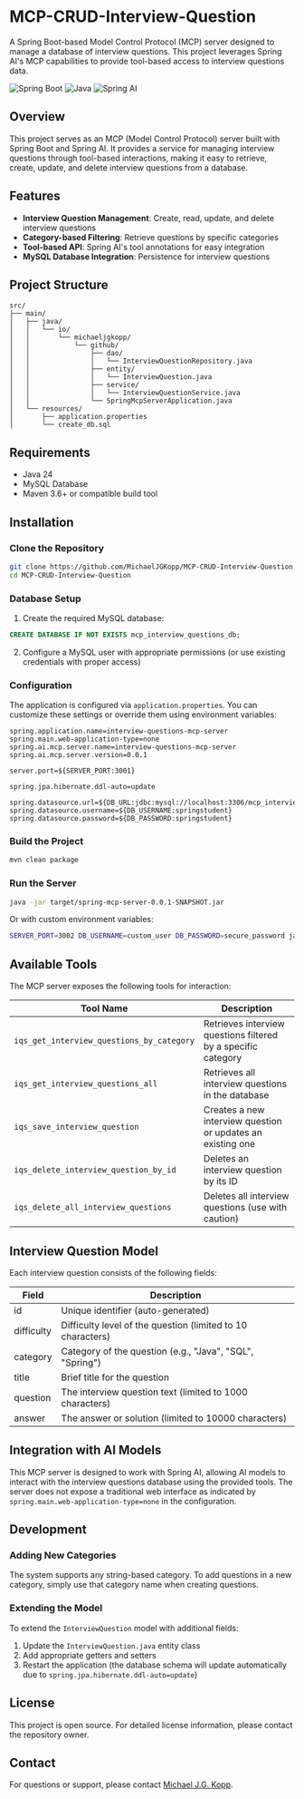 # MCP-CRUD-Interview-Question

A Spring Boot-based Model Control Protocol (MCP) server designed to manage a database of interview questions. This project leverages Spring AI's MCP capabilities to provide tool-based access to interview questions data.

![Spring Boot](https://img.shields.io/badge/Spring%20Boot-3.4.4-brightgreen)
![Java](https://img.shields.io/badge/Java-24-orange)
![Spring AI](https://img.shields.io/badge/Spring%20AI-1.0.0--M7-blue)

## Overview

This project serves as an MCP (Model Control Protocol) server built with Spring Boot and Spring AI. It provides a service for managing interview questions through tool-based interactions, making it easy to retrieve, create, update, and delete interview questions from a database.

## Features

- **Interview Question Management**: Create, read, update, and delete interview questions
- **Category-based Filtering**: Retrieve questions by specific categories
- **Tool-based API**: Spring AI's tool annotations for easy integration
- **MySQL Database Integration**: Persistence for interview questions

## Project Structure

```
src/
├── main/
│   ├── java/
│   │   └── io/
│   │       └── michaeljgkopp/
│   │           └── github/
│   │               ├── dao/
│   │               │   └── InterviewQuestionRepository.java
│   │               ├── entity/
│   │               │   └── InterviewQuestion.java
│   │               ├── service/
│   │               │   └── InterviewQuestionService.java
│   │               └── SpringMcpServerApplication.java
│   └── resources/
│       ├── application.properties
│       └── create_db.sql
```

## Requirements

- Java 24
- MySQL Database
- Maven 3.6+ or compatible build tool

## Installation

### Clone the Repository

```bash
git clone https://github.com/MichaelJGKopp/MCP-CRUD-Interview-Question.git
cd MCP-CRUD-Interview-Question
```

### Database Setup

1. Create the required MySQL database:

```sql
CREATE DATABASE IF NOT EXISTS mcp_interview_questions_db;
```

2. Configure a MySQL user with appropriate permissions (or use existing credentials with proper access)

### Configuration

The application is configured via `application.properties`. You can customize these settings or override them using environment variables:

```properties
spring.application.name=interview-questions-mcp-server
spring.main.web-application-type=none
spring.ai.mcp.server.name=interview-questions-mcp-server
spring.ai.mcp.server.version=0.0.1

server.port=${SERVER_PORT:3001}

spring.jpa.hibernate.ddl-auto=update

spring.datasource.url=${DB_URL:jdbc:mysql://localhost:3306/mcp_interview_questions_db}
spring.datasource.username=${DB_USERNAME:springstudent}
spring.datasource.password=${DB_PASSWORD:springstudent}
```

### Build the Project

```bash
mvn clean package
```

### Run the Server

```bash
java -jar target/spring-mcp-server-0.0.1-SNAPSHOT.jar
```

Or with custom environment variables:

```bash
SERVER_PORT=3002 DB_USERNAME=custom_user DB_PASSWORD=secure_password java -jar target/spring-mcp-server-0.0.1-SNAPSHOT.jar
```

## Available Tools

The MCP server exposes the following tools for interaction:

| Tool Name | Description |
|-----------|-------------|
| `iqs_get_interview_questions_by_category` | Retrieves interview questions filtered by a specific category |
| `iqs_get_interview_questions_all` | Retrieves all interview questions in the database |
| `iqs_save_interview_question` | Creates a new interview question or updates an existing one |
| `iqs_delete_interview_question_by_id` | Deletes an interview question by its ID |
| `iqs_delete_all_interview_questions` | Deletes all interview questions (use with caution) |

## Interview Question Model

Each interview question consists of the following fields:

| Field | Description |
|-------|-------------|
| id | Unique identifier (auto-generated) |
| difficulty | Difficulty level of the question (limited to 10 characters) |
| category | Category of the question (e.g., "Java", "SQL", "Spring") |
| title | Brief title for the question |
| question | The interview question text (limited to 1000 characters) |
| answer | The answer or solution (limited to 10000 characters) |

## Integration with AI Models

This MCP server is designed to work with Spring AI, allowing AI models to interact with the interview questions database using the provided tools. The server does not expose a traditional web interface as indicated by `spring.main.web-application-type=none` in the configuration.

## Development

### Adding New Categories

The system supports any string-based category. To add questions in a new category, simply use that category name when creating questions.

### Extending the Model

To extend the `InterviewQuestion` model with additional fields:

1. Update the `InterviewQuestion.java` entity class
2. Add appropriate getters and setters
3. Restart the application (the database schema will update automatically due to `spring.jpa.hibernate.ddl-auto=update`)

## License

This project is open source. For detailed license information, please contact the repository owner.

## Contact

For questions or support, please contact [Michael J.G. Kopp](https://github.com/MichaelJGKopp).
